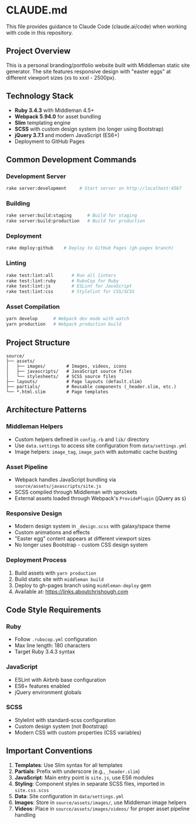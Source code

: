 # CLAUDE.md

This file provides guidance to Claude Code (claude.ai/code) when working with code in this repository.

## Project Overview

This is a personal branding/portfolio website built with Middleman static site generator. The site features responsive design with "easter eggs" at different viewport sizes (xs to xxxl - 2500px).

## Technology Stack

- **Ruby 3.4.3** with Middleman 4.5+
- **Webpack 5.94.0** for asset bundling
- **Slim** templating engine
- **SCSS** with custom design system (no longer using Bootstrap)
- **jQuery 3.7.1** and modern JavaScript (ES6+)
- Deployment to GitHub Pages

## Common Development Commands

### Development Server
```bash
rake server:development     # Start server on http://localhost:4567
```

### Building
```bash
rake server:build:staging      # Build for staging
rake server:build:production   # Build for production
```

### Deployment
```bash
rake deploy:github    # Deploy to GitHub Pages (gh-pages branch)
```

### Linting
```bash
rake test:lint:all       # Run all linters
rake test:lint:ruby      # RuboCop for Ruby
rake test:lint:js        # ESLint for JavaScript  
rake test:lint:css       # Stylelint for CSS/SCSS
```

### Asset Compilation
```bash
yarn develop      # Webpack dev mode with watch
yarn production   # Webpack production build
```

## Project Structure

```
source/
├── assets/
│   ├── images/        # Images, videos, icons
│   ├── javascripts/   # JavaScript source files
│   └── stylesheets/   # SCSS source files
├── layouts/           # Page layouts (default.slim)
├── partials/          # Reusable components (_header.slim, etc.)
└── *.html.slim        # Page templates
```

## Architecture Patterns

### Middleman Helpers
- Custom helpers defined in `config.rb` and `lib/` directory
- Use `data.settings` to access site configuration from `data/settings.yml`
- Image helpers: `image_tag`, `image_path` with automatic cache busting

### Asset Pipeline
- Webpack handles JavaScript bundling via `source/assets/javascripts/site.js`
- SCSS compiled through Middleman with sprockets
- External assets loaded through Webpack's `ProvidePlugin` (jQuery as `$`)

### Responsive Design
- Modern design system in `_design.scss` with galaxy/space theme
- Custom animations and effects
- "Easter egg" content appears at different viewport sizes
- No longer uses Bootstrap - custom CSS design system

### Deployment Process
1. Build assets with `yarn production`
2. Build static site with `middleman build`
3. Deploy to gh-pages branch using `middleman-deploy` gem
4. Available at: https://links.aboutchrishough.com

## Code Style Requirements

### Ruby
- Follow `.rubocop.yml` configuration
- Max line length: 180 characters
- Target Ruby 3.4.3 syntax

### JavaScript
- ESLint with Airbnb base configuration
- ES6+ features enabled
- jQuery environment globals

### SCSS
- Stylelint with standard-scss configuration
- Custom design system (not Bootstrap)
- Modern CSS with custom properties (CSS variables)

## Important Conventions

1. **Templates**: Use Slim syntax for all templates
2. **Partials**: Prefix with underscore (e.g., `_header.slim`)
3. **JavaScript**: Main entry point is `site.js`, use ES6 modules
4. **Styling**: Component styles in separate SCSS files, imported in `site.css.scss`
5. **Data**: Site configuration in `data/settings.yml`
6. **Images**: Store in `source/assets/images/`, use Middleman image helpers
7. **Videos**: Place in `source/assets/images/videos/` for proper asset pipeline handling
